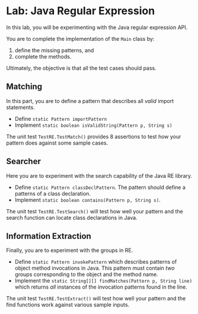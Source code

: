 # Lab: Java Regular Expression

In this lab, you will be experimenting with the Java regular expression API.

You are to complete the implementation of the `Main` class by:

1. define the missing patterns, and
2. complete the methods.

Ultimately, the objective is that all the test cases should pass.

## Matching

In this part, you are to define a pattern that describes all _valid_ import
statements.

- Define `static Pattern importPattern`
- Implement `static boolean isValidString(Pattern p, String s)`

The unit test `TestRE.TestMatch()` provides 8 assertions to test how your
pattern does against some sample cases.

## Searcher

Here you are to experiment with the search capability of the Java RE library.

- Define `static Pattern classDeclPattern`. The pattern should define a patterns
  of a class declaration.
- Implement `static boolean contains(Pattern p, String s)`.

The unit test `TestRE.TestSearch()` will test how well your pattern and the
search function can locate class declarations in Java.

## Information Extraction

Finally, you are to experiment with the groups in RE.

- Define `static Pattern invokePattern` which describes patterns of object
  method invocations in Java. This pattern must contain _two_ groups
corresponding to the object and the method name.
- Implement the `static String[][] findMatches(Pattern p, String line)`
which returns _all_ instances of the invocation patterns found in the line.

The unit test `TestRE.TestExtract()` will test how well your pattern and the
find functions work against various sample inputs.
